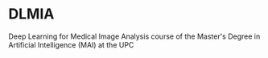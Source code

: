 # DLMIA
Deep Learning for Medical Image Analysis course of the Master's Degree in Artificial Intelligence (MAI) at the UPC
